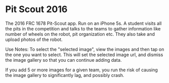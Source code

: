 # Pit Scout 2016
The 2016 FRC 1678 Pit-Scout app. Run on an iPhone 5s. A student visits all the pits in the competition and talks to the teams to gather information like number of wheels on the robot, pit organization etc. They also take and upload photos of the robot.

Use Notes:
To select the "selected image", view the images and then tap on the one you want to select. This will set the selected image url, and dismiss the image gallery so that you can continue adding data.

If you add 5 or more images for a given team, you run the risk of causing the image gallery to significantly lag, and possibly crash.
